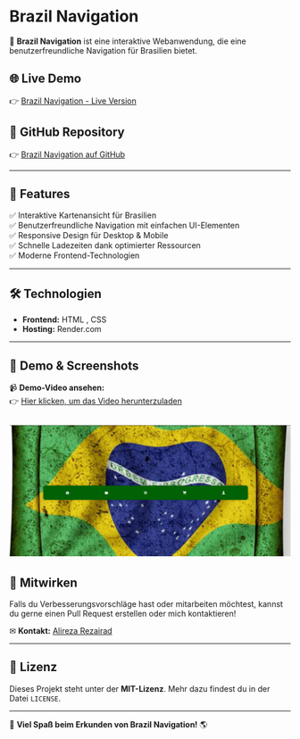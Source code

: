 # Brazil Navigation

🚀 **Brazil Navigation** ist eine interaktive Webanwendung, die eine benutzerfreundliche Navigation für Brasilien bietet. 

## 🌐 Live Demo
👉 [Brazil Navigation - Live Version](https://brazil-navigation.onrender.com)

## 📂 GitHub Repository
👉 [Brazil Navigation auf GitHub](https://github.com/Alirezarezairad/Brazil-Navigation.git)

---

## 📌 Features
✅ Interaktive Kartenansicht für Brasilien  
✅ Benutzerfreundliche Navigation mit einfachen UI-Elementen  
✅ Responsive Design für Desktop & Mobile  
✅ Schnelle Ladezeiten dank optimierter Ressourcen  
✅ Moderne Frontend-Technologien  

---

## 🛠️ Technologien
- **Frontend:** HTML , CSS
- **Hosting:** Render.com

---

## 🎥 Demo & Screenshots

📹 **Demo-Video ansehen:**  
👉 [Hier klicken, um das Video herunterzuladen]()

![webseite demo bild](media/flag.png)
---

## 🤝 Mitwirken
Falls du Verbesserungsvorschläge hast oder mitarbeiten möchtest, kannst du gerne einen Pull Request erstellen oder mich kontaktieren!

✉ **Kontakt:** [Alireza Rezairad](mailto:Alirezarezairad5@gmail.com)

---

## 📝 Lizenz
Dieses Projekt steht unter der **MIT-Lizenz**. Mehr dazu findest du in der Datei `LICENSE`.

---

🚀 **Viel Spaß beim Erkunden von Brazil Navigation!** 🌎
